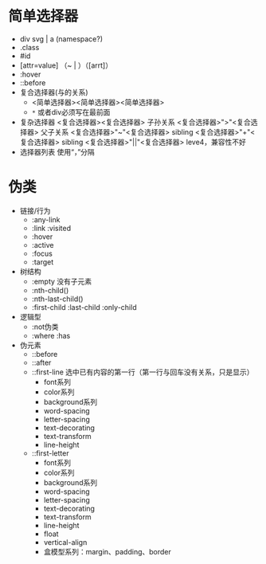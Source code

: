 # 简单选择器
  * div svg | a (namespace?)
  * .class
  * #id
  * [attr=value] （~ | ）（[arrt]）
  * :hover
  * ::before
* 复合选择器(与的关系)
  * <简单选择器><简单选择器><简单选择器>
  * `*` 或者div必须写在最前面
* 复杂选择器
   <复合选择器><sp><复合选择器>   子孙关系
   <复合选择器>">"<复合选择器>       父子关系
   <复合选择器>"~"<复合选择器>       sibling
   <复合选择器>"+"<复合选择器>       sibling
   <复合选择器>"||"<复合选择器>       leve4，兼容性不好
* 选择器列表
   使用“，”分隔

# 伪类

  * 链接/行为
    * :any-link
    * :link      :visited
    * :hover
    * :active
    * :focus
    * :target
  * 树结构
    * :empty           没有子元素
    * :nth-child()
    * :nth-last-child()
    * :first-child :last-child :only-child
  * 逻辑型
    * :not伪类
    * :where      :has
* 伪元素
  * ::before
  * ::after
  * ::first-line   选中已有内容的第一行（第一行与回车没有关系，只是显示）
     * font系列
     * color系列
     * background系列
     * word-spacing
     * letter-spacing
     * text-decorating
     * text-transform
     * line-height
  * ::first-letter
     * font系列
     * color系列
     * background系列
     * word-spacing
     * letter-spacing
     * text-decorating
     * text-transform
     * line-height
     * float
     * vertical-align
     * 盒模型系列：margin、padding、border
